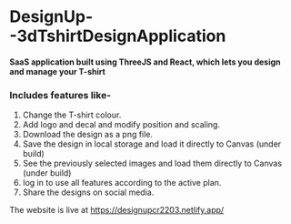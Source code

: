 # DesignUp--3dTshirtDesignApplication
#### SaaS application built using ThreeJS and React, which lets you design and manage your T-shirt
### Includes features like-
1. Change the T-shirt colour.
2. Add logo and decal and modify position and scaling.
3. Download the design as a png file.
4. Save the design in local storage and load it directly to Canvas (under build)
5. See the previously selected images and load them directly to Canvas (under build)
6. log in to use all features according to the active plan.
7. Share the designs on social media.

The website is live at https://designupcr2203.netlify.app/
